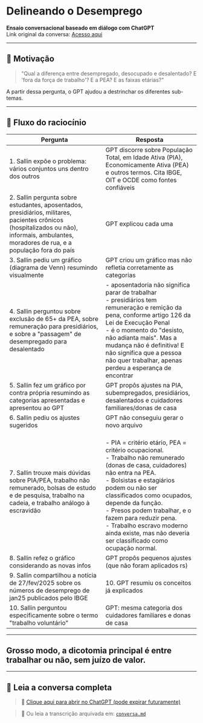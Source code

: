 # Delineando o Desemprego

**Ensaio conversacional baseado em diálogo com ChatGPT**  
Link original da conversa: [Acesso aqui](https://chatgpt.com/c/67af6085-b864-800d-9181-b402567ef581)

---

## 🧠 Motivação

> "Qual a diferença entre desempregado, desocupado e desalentado? E 'fora da força de trabalho'? E a PEA? E as faixas etárias?"

A partir dessa pergunta, o GPT ajudou a destrinchar os diferentes sub-temas.

---

## 🔁 Fluxo do raciocínio

|Pergunta|Resposta|
|--------|--------|
| 1. Sallin expõe o problema: vários conjuntos uns dentro dos outros | GPT discorre sobre População Total, em Idade Ativa (PIA), Economicamente Ativa (PEA) e outros termos. Cita IBGE, OIT e OCDE como fontes confiáveis |
| 2. Sallin pergunta sobre estudantes, aposentados, presidiários, militares, pacientes crônicos (hospitalizados ou não), informais, ambulantes, moradores de rua, e a população fora do país | GPT explicou cada uma |
| 3. Sallin pediu um gráfico (diagrama de Venn) resumindo visualmente | GPT criou um gráfico mas não refletia corretamente as categorias |
| 4. Sallin perguntou sobre exclusão de 65+ da PEA, sobre remuneração para presidiários, e sobre a "passagem" de desempregado para desalentado | - aposentadoria não significa parar de trabalhar<br> - presidiários tem remuneração e remição da pena, conforme artigo 126 da Lei de Execução Penal<br> - é o momento do "desisto, não adianta mais". Mas a mudança não é definitiva! E não significa que a pessoa não quer trabalhar, apenas perdeu a esperança de encontrar |
| 5. Sallin fez um gráfico por contra própria resumindo as categorias apresentadas e apresentou ao GPT | GPT propôs ajustes na PIA, subempregados, presidiários, desalentados e cuidadores familiares/donas de casa |
| 6. Sallin pediu os ajustes sugeridos | GPT não conseguiu gerar o novo arquivo |
| 7. Sallin trouxe mais dúvidas sobre PIA/PEA, trabalho não remunerado, bolsas de estudo e de pesquisa, trabalho na cadeia, e trabalho análogo à escravidão | <br> - PIA = critério etário, PEA = critério ocupacional.<br> - Trabalho não remunerado (donas de casa, cuidadores) não entra na PEA.<br> - Bolsistas e estagiários podem ou não ser classificados como ocupados, depende da função.<br> - Presos podem trabalhar, e o fazem para reduzir pena.<br> - Trabalho escravo moderno ainda existe, mas não deveria ser classificado como ocupação normal. |
| 8. Sallin refez o gráfico considerando as novas infos | GPT propôs pequenos ajustes (que não foram aplicados rs) |
| 9. Sallin compartilhou a notícia de 27/fev/2025 sobre os números de desemprego de jan25 publicados pelo IBGE | 10. GPT resumiu os conceitos já explicados |
| 10. Sallin perguntou especificamente sobre o termo "trabalho voluntário" | GPT: mesma categoria dos cuidadores familiares e donas de casa |


---

## Grosso modo, a dicotomia principal é entre trabalhar ou não, sem juízo de valor.

---

## 🧠 Leia a conversa completa

> 📎 [Clique aqui para abrir no ChatGPT (pode expirar futuramente)](https://chatgpt.com/c/67af6085-b864-800d-9181-b402567ef581)

> 📁 Ou leia a transcrição arquivada em: [`conversa.md`](./conversa.md)
